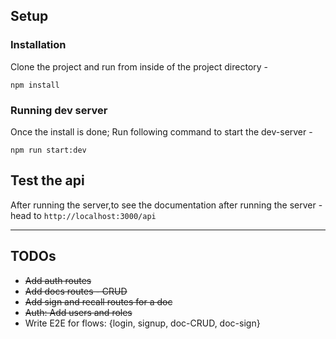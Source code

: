 ## Setup

### Installation

Clone the project and run from inside of the project directory -

`npm install`

### Running dev server

Once the install is done; Run following command to start the dev-server -

`npm run start:dev`

## Test the api

After running the server,to see the documentation after running the server - head to `http://localhost:3000/api`

---

## TODOs

<ul>
<li><strike>Add auth routes</strike></li>
<li><strike>Add docs routes - CRUD</strike></li>
<li><strike>Add sign and recall routes for a doc</strike></li>
<li><strike>Auth: Add users and roles</strike></li>
<li>Write E2E for flows: {login, signup, doc-CRUD, doc-sign}</li>
</ul>